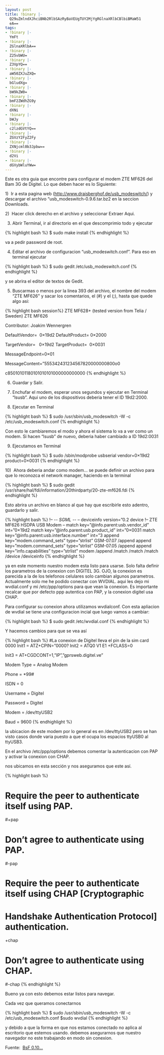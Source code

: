 ```yaml
---
layout: post
title: !binary |-
  Q29uZmlndXJhciBNb2RlbSAzRyBaVEUgTUY2MjYgRGlnaXRlbCBlbiBMaW51
  eA==
tags:
- !binary |-
  YmFt
- !binary |-
  ZGlnaXRlbA==
- !binary |-
  Z25vbWU=
- !binary |-
  Z3VpYQ==
- !binary |-
  aW50ZXJuZXQ=
- !binary |-
  bGludXg=
- !binary |-
  bW9kZW0=
- !binary |-
  bmF2ZWdhZG9y
- !binary |-
  dXNi
- !binary |-
  bWJy
- !binary |-
  c2lzdGVtYQ==
- !binary |-
  ZGVzY2FyZ2Fy
- !binary |-
  ZXNjcml0b3Jpbw==
- !binary |-
  d2Vi
- !binary |-
  dGVybWluYWw=
---
```

Este es otra guia que encontre para configurar el modem ZTE MF626 del Bam 3G de Digitel. Lo que deben hacer es lo Siguiente:

1)  Ir a esta pagina web (<a title="http://www.draisberghof.de/usb_modeswitch/" href="http://www.draisberghof.de/usb_modeswitch/">http://www.draisberghof.de/usb_modeswitch/</a>) y descargar el archivo “usb_modeswitch-0.9.6.tar.bz2 en la seccion Downloads.

2)  Hacer click derecho en el archivo y seleccionar Extraer Aqui.

3) Abrir Terminal, ir al directorio en el que descomprimio todo y ejecutar 

{% highlight bash %}
$ sudo make install
{% endhighlight %}

 va a pedir password de root.

4) Editar el archivo de configuracion “usb_modeswitch.conf”. Para eso en terminal ejecutar 

{% highlight bash %}
$ sudo gedit /etc/usb_modeswitch.conf
{% endhighlight %}

y se abrira el editor de textos de Gedit.

5) Buscarmas o menos por la linea 393 del archivo, el nombre del modem “ZTE MF626" y sacar los comentarios, el (#) y el (;), hasta que quede algo asi:

{% highlight bash session%}
ZTE MF628+ (tested version from Telia / Sweden)
ZTE MF626

Contributor: Joakim Wennergren

DefaultVendor=  0×19d2
DefaultProduct= 0×2000

TargetVendor=   0×19d2
TargetProduct=  0×0031

MessageEndpoint=0×01

MessageContent=”555342431234567820000000800o0

c85010101180101010101000000000000
{% endhighlight %}

6) Guardar y Salir.

7) Enchufar el modem, esperar unos segundos y ejecutar en Terminal “lsusb”. Aqui uno de los dispositivos deberia tener el ID 19d2:2000.

8) Ejecutar en Terminal 

{% highlight bash %}
$ sudo /usr/sbin/usb_modeswitch -W -c /etc/usb_modeswitch.conf
{% endhighlight %}

Con esto le cambiaremos el modo y ahora el sistema lo va a ver como un modem. 
Si hacen “lsusb” de nuevo, deberia haber cambiado a ID 19d2:0031

9) Ejecutamos en Terminal 

{% highlight bash %}
$ sudo /sbin/modprobe usbserial vendor=0×19d2 product=0×0031
{% endhighlight %}

10)  Ahora deberia andar como modem… se puede definir un archivo para que lo reconozca el network manager, haciendo en la terminal 

{% highlight bash %}
$ sudo gedit /usr/share/hal/fdi/information/20thirdparty/20-zte-mf626.fdi
{% endhighlight %}

Esto abrira un archivo en blanco al que hay que escribirle esto adentro, guardarlo y salir.

{% highlight bash %}
!– -*- SGML -*- –
deviceinfo version=”0.2
device
!– ZTE MF626 HSDPA USB Modem –
match key=”@info.parent:usb.vendor_id” int=”0×19d2
match key=”@info.parent:usb.product_id” int=”0×0031
match key=”@info.parent:usb.interface.number” int=”3
append key=”modem.command_sets” type=”strlist” GSM-07.07 /append
append key=”modem.command_sets” type=”strlist” GSM-07.05 /append
append key=”info.capabilities” type=”strlist” modem /append
/match
/match
/match
/device
/deviceinfo
{% endhighlight %}

ya en este momento nuestro modem esta listo para usarse. Solo falta definir los parametros de la conexion con DIGITEL 3G. OJO, la conexion es parecida a la de los telefonos celulares solo cambian algunos parametros. Actualmente solo me he podido conectar con WVDIAL. aqui les dejo mi wvdial.conf y mi /etc/ppp/options para que vean la conexion. Es importante recalcar que por defecto ppp autentica con PAP, y la conexion digitel usa CHAP.

Para configurar su conexion ahora utilizamos wvdialconf. Con esta apliacion de wvdial se tiene una configuracion incial que luego vamos a cambiar:

{% highlight bash %}
$ sudo gedit /etc/wvdial.conf
{% endhighlight %}

Y hacemos cambios para que se vea así

{% highlight bash %}
#La conexion de Digitel lleva el pin de la sim card   0000
Init1 = ATZ+CPIN=”0000?
Init2 = ATQ0 V1 E1 +FCLASS=0

Init3 = AT+CGDCONT=1,”IP”,”gprsweb.digitel.ve”

Modem Type = Analog Modem

Phone = *99#

ISDN = 0

Username = Digitel

Password = Digitel

Modem = /dev/ttyUSB2

Baud = 9600
{% endhighlight %}

la ubicacion de este modem por lo general es en /dev/ttyUSB2 pero se han visto casos donde varia puesto a que el ocupa los espacios ttyUSB0 al ttyUSB3.

En el archivo /etc/ppp/options debemos comentar la autenticacion con PAP y activar la conexion con CHAP.

nos ubicamos en esta sección y nos aseguramos que este así.

{% highlight bash %}
# Require the peer to authenticate itself using PAP.
#+pap</span>

# Don’t agree to authenticate using PAP.
#-pap

# Require the peer to authenticate itself using CHAP [Cryptographic
# Handshake Authentication Protocol] authentication.
+chap

# Don’t agree to authenticate using CHAP.
#-chap
{% endhighlight %}

Bueno ya con esto debemos estar listos para navegar.

Cada vez que queramos conectarnos

{% highlight bash %}
$ sudo /usr/sbin/usb_modeswitch -W -c /etc/usb_modeswitch.conf
$sudo wvdial
{% endhighlight %}

y debido a que la forma en que nos estamos conectado no aplica al escritorio que estemos usando. debemos asegurarnos que nuestro navegador no este trabajando en modo sin conexion.

Fuente:  <a href="http://effiejayx.velugmaracaibo.org.ve/" target="_blank">BsF 0.10...</a>

